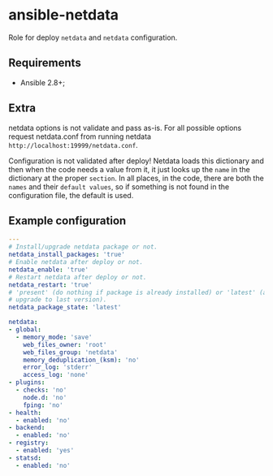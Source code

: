 # ansible-netdata

Role for deploy `netdata` and `netdata` configuration.

## Requirements

* Ansible 2.8+;

## Extra

netdata options is not validate and pass as-is. For all possible options
request netdata.conf from running netdata `http://localhost:19999/netdata.conf`.

Configuration is not validated after deploy! Netdata loads this dictionary and
then when the code needs a value from it, it just looks up the `name` in the
dictionary at the proper `section`. In all places, in the code, there are both
the `names` and their `default values`, so if something is not found in the
configuration file, the default is used.

Example configuration
-------------------------

```yaml
---
# Install/upgrade netdata package or not.
netdata_install_packages: 'true'
# Enable netdata after deploy or not.
netdata_enable: 'true'
# Restart netdata after deploy or not.
netdata_restart: 'true'
# 'present' (do nothing if package is already installed) or 'latest' (always
# upgrade to last version).
netdata_package_state: 'latest'

netdata:
- global:
  - memory_mode: 'save'
    web_files_owner: 'root'
    web_files_group: 'netdata'
    memory_deduplication_(ksm): 'no'
    error_log: 'stderr'
    access_log: 'none'
- plugins:
  - checks: 'no'
    node.d: 'no'
    fping: 'no'
- health:
  - enabled: 'no'
- backend:
  - enabled: 'no'
- registry:
  - enabled: 'yes'
- statsd:
  - enabled: 'no'
```

